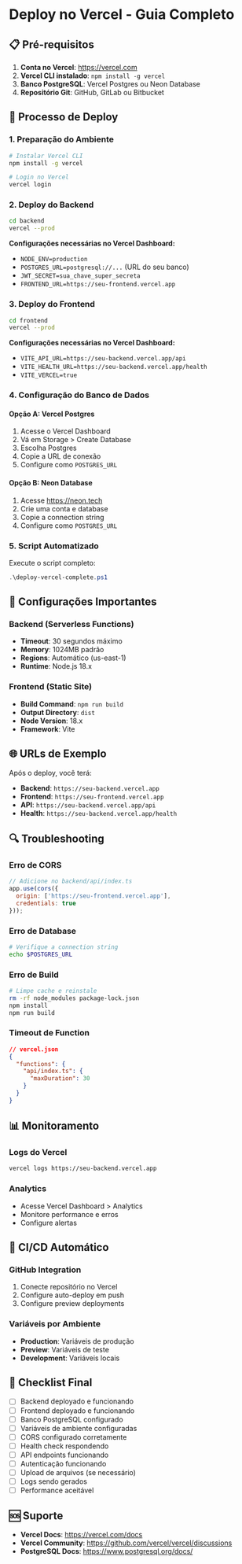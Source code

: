 # Deploy no Vercel - Guia Completo

## 📋 Pré-requisitos

1. **Conta no Vercel**: https://vercel.com
2. **Vercel CLI instalado**: `npm install -g vercel`
3. **Banco PostgreSQL**: Vercel Postgres ou Neon Database
4. **Repositório Git**: GitHub, GitLab ou Bitbucket

## 🚀 Processo de Deploy

### 1. Preparação do Ambiente

```bash
# Instalar Vercel CLI
npm install -g vercel

# Login no Vercel
vercel login
```

### 2. Deploy do Backend

```bash
cd backend
vercel --prod
```

**Configurações necessárias no Vercel Dashboard:**

- `NODE_ENV=production`
- `POSTGRES_URL=postgresql://...` (URL do seu banco)
- `JWT_SECRET=sua_chave_super_secreta`
- `FRONTEND_URL=https://seu-frontend.vercel.app`

### 3. Deploy do Frontend

```bash
cd frontend
vercel --prod
```

**Configurações necessárias no Vercel Dashboard:**

- `VITE_API_URL=https://seu-backend.vercel.app/api`
- `VITE_HEALTH_URL=https://seu-backend.vercel.app/health`
- `VITE_VERCEL=true`

### 4. Configuração do Banco de Dados

#### Opção A: Vercel Postgres
1. Acesse o Vercel Dashboard
2. Vá em Storage > Create Database
3. Escolha Postgres
4. Copie a URL de conexão
5. Configure como `POSTGRES_URL`

#### Opção B: Neon Database
1. Acesse https://neon.tech
2. Crie uma conta e database
3. Copie a connection string
4. Configure como `POSTGRES_URL`

### 5. Script Automatizado

Execute o script completo:

```powershell
.\deploy-vercel-complete.ps1
```

## 🔧 Configurações Importantes

### Backend (Serverless Functions)

- **Timeout**: 30 segundos máximo
- **Memory**: 1024MB padrão
- **Regions**: Automático (us-east-1)
- **Runtime**: Node.js 18.x

### Frontend (Static Site)

- **Build Command**: `npm run build`
- **Output Directory**: `dist`
- **Node Version**: 18.x
- **Framework**: Vite

## 🌐 URLs de Exemplo

Após o deploy, você terá:

- **Backend**: `https://seu-backend.vercel.app`
- **Frontend**: `https://seu-frontend.vercel.app`
- **API**: `https://seu-backend.vercel.app/api`
- **Health**: `https://seu-backend.vercel.app/health`

## 🔍 Troubleshooting

### Erro de CORS
```javascript
// Adicione no backend/api/index.ts
app.use(cors({
  origin: ['https://seu-frontend.vercel.app'],
  credentials: true
}));
```

### Erro de Database
```bash
# Verifique a connection string
echo $POSTGRES_URL
```

### Erro de Build
```bash
# Limpe cache e reinstale
rm -rf node_modules package-lock.json
npm install
npm run build
```

### Timeout de Function
```json
// vercel.json
{
  "functions": {
    "api/index.ts": {
      "maxDuration": 30
    }
  }
}
```

## 📊 Monitoramento

### Logs do Vercel
```bash
vercel logs https://seu-backend.vercel.app
```

### Analytics
- Acesse Vercel Dashboard > Analytics
- Monitore performance e erros
- Configure alertas

## 🔄 CI/CD Automático

### GitHub Integration
1. Conecte repositório no Vercel
2. Configure auto-deploy em push
3. Configure preview deployments

### Variáveis por Ambiente
- **Production**: Variáveis de produção
- **Preview**: Variáveis de teste
- **Development**: Variáveis locais

## 📝 Checklist Final

- [ ] Backend deployado e funcionando
- [ ] Frontend deployado e funcionando
- [ ] Banco PostgreSQL configurado
- [ ] Variáveis de ambiente configuradas
- [ ] CORS configurado corretamente
- [ ] Health check respondendo
- [ ] API endpoints funcionando
- [ ] Autenticação funcionando
- [ ] Upload de arquivos (se necessário)
- [ ] Logs sendo gerados
- [ ] Performance aceitável

## 🆘 Suporte

- **Vercel Docs**: https://vercel.com/docs
- **Vercel Community**: https://github.com/vercel/vercel/discussions
- **PostgreSQL Docs**: https://www.postgresql.org/docs/